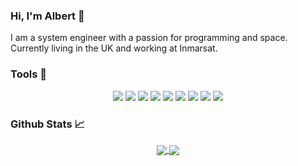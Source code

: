 ### Hi, I'm Albert 👋

I am a system engineer with a passion for programming and space. Currently living in the UK and working at Inmarsat.

### Tools 🔧
<p align="center">
<img src="https://img.shields.io/badge/Code-Python-informational?style=flat-square&logo=python&logoColor=fffefe&color=41b883">
<img src="https://img.shields.io/badge/OS-Linux-informational?style=flat-square&logo=linux&logoColor=fffefe&color=41b883">
<img src="https://img.shields.io/badge/Shell-Bash-informational?style=flat-square&logo=gnu%20bash&logoColor=fffefe&color=41b883">
<img src="https://img.shields.io/badge/Editor-VSCode-informational?style=flat-square&logo=visual%20studio%20code&logoColor=fffefe&color=41b883">
<img src="https://img.shields.io/badge/Tools-Docker-informational?style=flat-square&logo=docker&logoColor=fffefe&color=41b883">
<img src="https://img.shields.io/badge/Cloud-GCP-informational?style=flat-square&logo=google%20cloud&logoColor=fffefe&color=41b883">
<img src="https://img.shields.io/badge/Tools-QGIS-informational?style=flat-square&logo=Qgis&logoColor=fffefe&color=41b883">
<img src="https://img.shields.io/badge/Tools-PostgreSQL-informational?style=flat-square&logo=postgresql&logoColor=fffefe&color=41b883">
<img src="https://img.shields.io/badge/Tools-Wireshark-informational?style=flat-square&logo=wireshark&logoColor=fffefe&color=41b883">
<p>

### Github Stats 📈

<p align="center">
    <a href="https://github.com/anuraghazra/github-readme-stats">
        <img align="center" src="https://github-readme-stats.vercel.app/api?username=albertwigmore&theme=vue&count_private=true" />
        </a>
    <a href="https://github.com/anuraghazra/github-readme-stats">
        <img align="center" src="https://github-readme-stats.vercel.app/api/top-langs/?username=albertwigmore&theme=vue&layout=compact" />
    </a>
</p>
